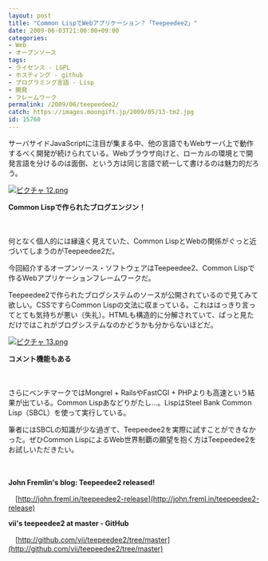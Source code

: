 ```yaml
---
layout: post
title: "Common LispでWebアプリケーション？「Teepeedee2」"
date: 2009-06-03T21:00:00+09:00
categories:
- Web
- オープンソース
tags: 
- ライセンス - LGPL
- ホスティング - github
- プログラミング言語 - Lisp
- 開発
- フレームワーク
permalink: /2009/06/teepeedee2/
catch: https://images.moongift.jp/2009/05/13-tm2.jpg
id: 15760
---
```

サーバサイドJavaScriptに注目が集まる中、他の言語でもWebサーバ上で動作するべく開発が続けられている。Webブラウザ向けと、ローカルの環境とで開発言語を分けるのは面倒、という方は同じ言語で統一して書けるのは魅力的だろう。

  

[![ピクチャ 12.png](https://images.moongift.jp/2009/05/12-tm3.jpg)](https://images.moongift.jp/2009/05/123.png)  
  
**Common Lispで作られたブログエンジン！**

  

　

  

何となく個人的には縁遠く見えていた、Common LispとWebの関係がぐっと近づいてしまうのがTeepeedee2だ。

  

今回紹介するオープンソース・ソフトウェアはTeepeedee2、Common Lispで作るWebアプリケーションフレームワークだ。

  
<!--more-->

Teepeedee2で作られたブログシステムのソースが公開されているので見てみて欲しい。CSSですらCommon Lispの文法に収まっている。これははっきり言ってとても気持ちが悪い（失礼）。HTMLも構造的に分解されていて、ぱっと見ただけではこれがブログシステムなのかどうかも分からないほどだ。

  

[![ピクチャ 13.png](https://images.moongift.jp/2009/05/13-tm2.jpg)](https://images.moongift.jp/2009/05/132.png)  
  
**コメント機能もある**

  

　

  

さらにベンチマークではMongrel + RailsやFastCGI + PHPよりも高速という結果が出ている。Common Lispあなどりがたし…。LispはSteel Bank Common Lisp（SBCL）を使って実行している。

  

筆者にはSBCLの知識が少な過ぎて、Teepeedee2を実際に試すことができなかった。ぜひCommon LispによるWeb世界制覇の願望を抱く方はTeepeedee2をお試しいただきたい。

  

　

  

**John Fremlin's blog: Teepeedee2 released!**  
  
　[http://john.freml.in/teepeedee2-release](http://john.freml.in/teepeedee2-release)

  

**vii's teepeedee2 at master - GitHub**  
  
　[http://github.com/vii/teepeedee2/tree/master](http://github.com/vii/teepeedee2/tree/master)

  
